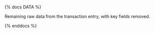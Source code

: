 {% docs DATA %}

Remaining raw data from the transaction entry, with key fields removed.

{% enddocs %} 